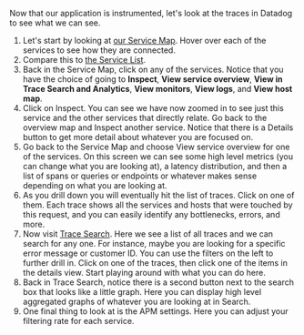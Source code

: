 Now that our application is instrumented, let's look at the traces in Datadog to see what we can see.

1. Let's start by looking at <a href="https://app.datadoghq.com/apm/map?env=k8s-apm-workshop" target="_datadog">our Service Map</a>. Hover over each of the services to see how they are connected.
2. Compare this to <a href="https://app.datadoghq.com/apm/services" target="_datadog">the Service List</a>.
3. Back in the Service Map, click on any of the services. Notice that you have the choice of going to **Inspect**, **View service overview**, **View in Trace Search and Analytics**, **View monitors**, **View logs**, and **View host map**.
4. Click on Inspect. You can see we have now zoomed in to see just this service and the other services that directly relate. Go back to the overview map and Inspect another service. Notice that there is a Details button to get more detail about whatever you are focused on.
5. Go back to the Service Map and choose View service overview for one of the services. On this screen we can see some high level metrics (you can change what you are looking at), a latency distribution, and then a list of spans or queries or endpoints or whatever makes sense depending on what you are looking at.
6. As you drill down you will eventually hit the list of traces. Click on one of them. Each trace shows all the services and hosts that were touched by this request, and you can easily identify any bottlenecks, errors, and more.
7. Now visit <a href="app.datadoghq.com/apm/search" target="_datadog">Trace Search</a>. Here we see a list of all traces and we can search for any one. For instance, maybe you are looking for a specific error message or customer ID. You can use the filters on the left to further drill in. Click on one of the traces, then click one of the items in the details view. Start playing around with what you can do here.
8. Back in Trace Search, notice there is a second button next to the search box that looks like a little graph. Here you can display high level aggregated graphs of whatever you are looking at in Search.
9. One final thing to look at is the APM settings. Here you can adjust your filtering rate for each service.
